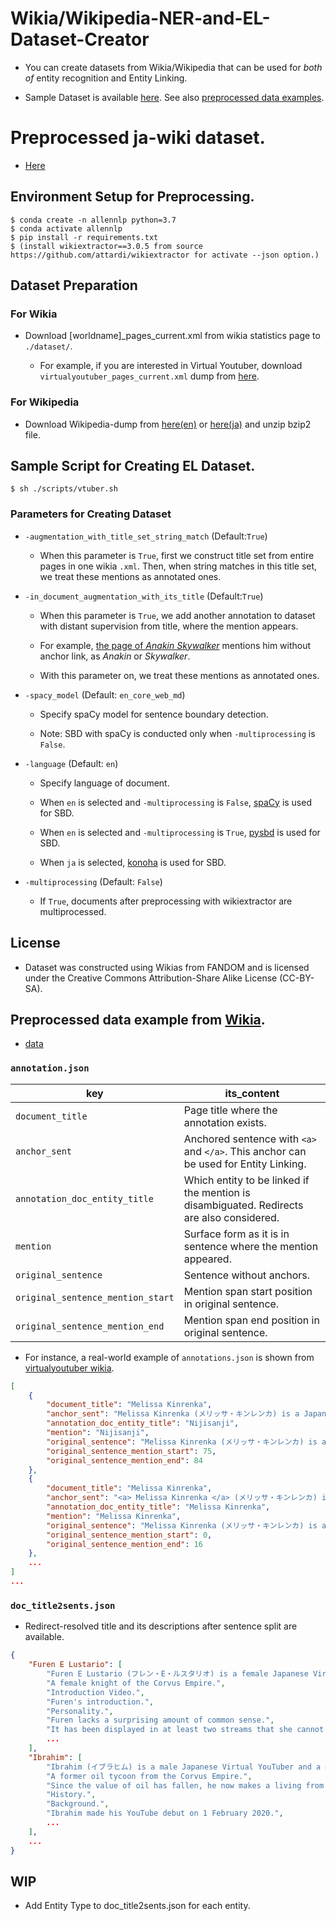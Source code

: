# Wikia/Wikipedia-NER-and-EL-Dataset-Creator
* You can create datasets from Wikia/Wikipedia that can be used for *both of* entity recognition and Entity Linking.

* Sample Dataset is available [here](https://drive.google.com/drive/folders/1gvqrj9f4IVi3lscwsa_EdAp0I4CpNTAe?usp=sharing). See also [preprocessed data examples](#preprocessed-data-example-from-wikia).

# Preprocessed ja-wiki dataset.

* [Here](https://drive.google.com/file/d/11_SUXM5wba1fSjF7eaTFO8ISk53nEwXk/view?usp=sharing)

## Environment Setup for Preprocessing.
```
$ conda create -n allennlp python=3.7
$ conda activate allennlp
$ pip install -r requirements.txt
$ (install wikiextractor==3.0.5 from source https://github.com/attardi/wikiextractor for activate --json option.)
```
## Dataset Preparation 
### For Wikia
* Download [worldname]_pages_current.xml from wikia statistics page to `./dataset/`.

  * For example, if you are interested in Virtual Youtuber, download `virtualyoutuber_pages_current.xml` dump from [here](https://virtualyoutuber.fandom.com/wiki/Special:Statistics).

### For Wikipedia
* Download Wikipedia-dump from [here(en)](https://dumps.wikimedia.org/enwiki/) or [here(ja)](https://dumps.wikimedia.org/jawiki/) and unzip bzip2 file.

## Sample Script for Creating EL Dataset. 
```
$ sh ./scripts/vtuber.sh
```

### Parameters for Creating Dataset
* `-augmentation_with_title_set_string_match` (Default:`True`)

  * When this parameter is `True`, first we construct title set from entire pages in one wikia `.xml`. Then, when string matches in this title set, we treat these mentions as annotated ones.
  
* `-in_document_augmentation_with_its_title` (Default:`True`)

  * When this parameter is `True`, we add another annotation to dataset with distant supervision from title, where the mention appears.
  
  * For example, [the page of *Anakin Skywalker*](https://starwars.fandom.com/wiki/Anakin_Skywalker) mentions him without anchor link, as *Anakin* or *Skywalker*.
  
  * With this parameter on, we treat these mentions as annotated ones.
  
* `-spacy_model` (Default: `en_core_web_md`)
  
  * Specify spaCy model for sentence boundary detection.
  
  * Note: SBD with spaCy is conducted only when `-multiprocessing` is `False`.
  
* `-language` (Default: `en`)

  * Specify language of document.
  
  * When `en` is selected and `-multiprocessing` is `False`, [spaCy](https://github.com/explosion/spaCy) is used for SBD.
  
  * When `en` is selected and `-multiprocessing` is `True`, [pysbd](https://github.com/nipunsadvilkar/pySBD) is used for SBD.
  
  * When `ja` is selected, [konoha](https://github.com/himkt/konoha/) is used for SBD.


* `-multiprocessing` (Default: `False`)

  * If `True`, documents after preprocessing with wikiextractor are multiprocessed.

## License
* Dataset was constructed using Wikias from FANDOM and is licensed under the Creative Commons Attribution-Share Alike License (CC-BY-SA).

## Preprocessed data example from [Wikia](https://www.wikia.org/).
* [data](https://drive.google.com/drive/folders/1gvqrj9f4IVi3lscwsa_EdAp0I4CpNTAe?usp=sharing)

### `annotation.json`
| key                             | its_content                                                                          | 
| ------------------------------- | ------------------------------------------------------------------------------------ | 
| `document_title`                  | Page title where the annotation exists.                                              | 
| `anchor_sent`                     | Anchored sentence with `<a>` and `</a>`. This anchor can be used for Entity Linking. | 
| `annotation_doc_entity_title`     | Which entity to be linked if the mention is disambiguated. Redirects are also considered.                           | 
| `mention`                         | Surface form as it is in sentence where the mention appeared.                        | 
| `original_sentence`               | Sentence without anchors.                                                            | 
| `original_sentence_mention_start` | Mention span start position in original sentence.                                    | 
| `original_sentence_mention_end`   | Mention span end position in original sentence.                                      | 

* For instance, a real-world example of `annotations.json` is shown from [virtualyoutuber wikia](https://virtualyoutuber.fandom.com/).

```json
[
    {
        "document_title": "Melissa Kinrenka",
        "anchor_sent": "Melissa Kinrenka (メリッサ・キンレンカ) is a Japanese Virtual YouTuber and member of <a> Nijisanji </a>.",
        "annotation_doc_entity_title": "Nijisanji",
        "mention": "Nijisanji",
        "original_sentence": "Melissa Kinrenka (メリッサ・キンレンカ) is a Japanese Virtual YouTuber and member of Nijisanji.",
        "original_sentence_mention_start": 75,
        "original_sentence_mention_end": 84
    },
    {
        "document_title": "Melissa Kinrenka",
        "anchor_sent": "<a> Melissa Kinrenka </a> (メリッサ・キンレンカ) is a Japanese Virtual YouTuber and member of Nijisanji.",
        "annotation_doc_entity_title": "Melissa Kinrenka",
        "mention": "Melissa Kinrenka",
        "original_sentence": "Melissa Kinrenka (メリッサ・キンレンカ) is a Japanese Virtual YouTuber and member of Nijisanji.",
        "original_sentence_mention_start": 0,
        "original_sentence_mention_end": 16
    },
    ...
]
...

```
### `doc_title2sents.json`
* Redirect-resolved title and its descriptions after sentence split are available.
```json
{
    "Furen E Lustario": [
        "Furen E Lustario (フレン・E・ルスタリオ) is a female Japanese Virtual YouTuber and member of Nijisanji.",
        "A female knight of the Corvus Empire.",
        "Introduction Video.",
        "Furen's introduction.",
        "Personality.",
        "Furen lacks a surprising amount of common sense.",
        "It has been displayed in at least two streams that she cannot tell from left to right.",
        ...
    ],
    "Ibrahim": [
        "Ibrahim (イブラヒム) is a male Japanese Virtual YouTuber and a member of Nijisanji.",
        "A former oil tycoon from the Corvus Empire.",
        "Since the value of oil has fallen, he now makes a living from a hot spring that he accidentally dug up.",
        "History.",
        "Background.",
        "Ibrahim made his YouTube debut on 1 February 2020.",
        ...
    ],
    ...
}
```

## WIP
* Add Entity Type to doc_title2sents.json for each entity.